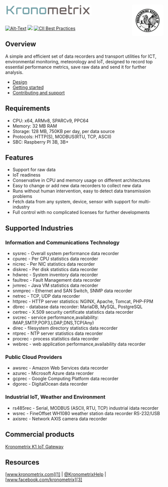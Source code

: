 <img src="/docs/img/k-logo.png" align="left" height="35" width="275" />
<img src="/docs/img/perl_logo.png" align="right" height="100" width="100" />
<br/><br/>
<br/>

[![Alt-Text](https://img.shields.io/static/v1.svg?label=ver&message=1.3.22&color=success)](docs/start.md)
[![](https://img.shields.io/static/v1.svg?label=license&message=GPL2&color=blue)](LICENSE)
[![CII Best Practices](https://bestpractices.coreinfrastructure.org/projects/1855/badge)](https://bestpractices.coreinfrastructure.org/projects/1855)

## Overview

A simple and efficient set of data recorders and transport utilities for ICT, 
environmental monitoring, meteorology and IoT, designed to record top essential 
performance metrics, save raw data and send it for further analysis.

* [Design](docs/design.md)
* [Getting started](docs/start.md)
* [Contributing and support](docs/contributing.md)

## Requirements

* CPU: x64, ARMv8, SPARCv9, PPC64
* Memory: 32 MB RAM
* Storage: 128 MB, 750KB per day, per data source
* Protocols: HTTP(S), MODBUS(RTU, TCP, ASCII)
* SBC: Raspberry PI 3B, 3B+

## Features

* Support for raw data
* IoT readiness
* Conservative in CPU and memory usage on different architectures 
* Easy to change or add new data recorders to collect new data 
* Runs without human intervention, easy to detect data transmission problems
* Fetch data from any system, device, sensor with support for multi-industry
* Full control with no complicated licenses for further developments 

## Supported Industries

### Information and Communications Technology

 * sysrec - Overall system performance data recorder
 * cpurec - Per CPU statistics data recorder
 * nicrec - Per NIC statistics data recorder
 * diskrec - Per disk statistics data recorder
 * hdwrec - System inventory data recorder
 * faultrec - Fault Management data recorder
 * jvmrec - Java VM statistics data recorder
 * snmprec - Ethernet and SAN Switch, SNMP data recorder
 * netrec - TCP, UDP data recorder
 * httprec - HTTP server statistics: NGINX, Apache, Tomcat, PHP-FPM
 * dbrec - database data recorder: MariaDB, MySQL, PostgreSQL
 * certrec - X.509 security certificate statistics data recorder
 * svcrec - service performance,availability: IMAP,SMTP,POP3,LDAP,DNS,TCP(Any)
 * direc - filesystem directory statistics data recorder
 * ntprec - NTP server statistics data recorder
 * procrec - process statistics data recorder
 * webrec - web application performance,availability data recorder

### Public Cloud Providers

 * awsrec - Amazon Web Services data recorder
 * azurec - Microsoft Azure data recorder
 * gcprec - Google Computing Platform data recorder
 * dgorec - DigitalOcean data recorder

### Industrial IoT, Weather and Environment

 * rs485rec - Serial, MODBUS (ASCII, RTU, TCP) industrial idata recorder
 * wsrec - FineOffset WH1080 weather station data recorder RS-232/USB
 * axisrec - Network AXIS camera data recorder

## Commercial products

[Kronometrix K1 IoT Gateway](https://www.kronometrix.com/k1)

## Resources

[www.kronometrix.com][1] | [@KronometrixHelp][2] | [www.facebook.com/kronometrix][3]


[1]: https://www.kronometrix.com/
[2]: https://twitter.com/KronometrixHelp
[3]: https://www.facebook.com/kronometrix
